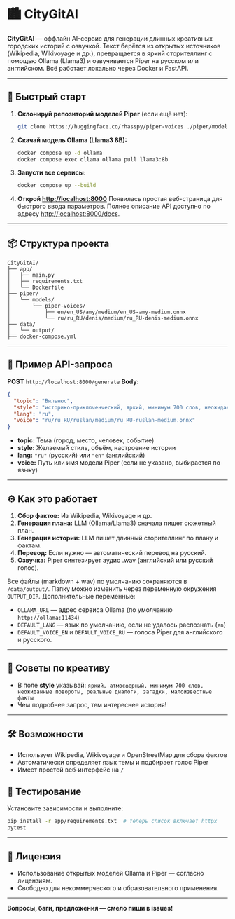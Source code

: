 # 🏙️ CityGitAI

**CityGitAI** — оффлайн AI-сервис для генерации длинных креативных городских историй с озвучкой.
Текст берётся из открытых источников (Wikipedia, Wikivoyage и др.), превращается в яркий сторителлинг с помощью Ollama (Llama3) и озвучивается Piper на русском или английском.
Всё работает локально через Docker и FastAPI.

---

## 🚀 Быстрый старт

1. **Склонируй репозиторий моделей Piper** (если ещё нет):

   ```bash
   git clone https://huggingface.co/rhasspy/piper-voices ./piper/models/piper-voices
   ```

2. **Скачай модель Ollama (Llama3 8B):**

   ```bash
   docker compose up -d ollama
   docker compose exec ollama ollama pull llama3:8b
   ```

3. **Запусти все сервисы:**

   ```bash
   docker compose up --build
   ```

4. **Открой [http://localhost:8000](http://localhost:8000)**
   Появилась простая веб-страница для быстрого ввода параметров.
   Полное описание API доступно по адресу [http://localhost:8000/docs](http://localhost:8000/docs).

---

## 📦 Структура проекта

```
CityGitAI/
├── app/
│   ├── main.py
│   ├── requirements.txt
│   └── Dockerfile
├── piper/
│   └── models/
│       └── piper-voices/
│           ├── en/en_US/amy/medium/en_US-amy-medium.onnx
│           └── ru/ru_RU/denis/medium/ru_RU-denis-medium.onnx
├── data/
│   └── output/
├── docker-compose.yml
```

---

## 🔗 Пример API-запроса

**POST** `http://localhost:8000/generate`
**Body:**

```json
{
  "topic": "Вильнюс",
  "style": "историко-приключенческий, яркий, минимум 700 слов, неожиданные повороты, диалоги и малоизвестные факты",
  "lang": "ru",
  "voice": "ru/ru_RU/ruslan/medium/ru_RU-ruslan-medium.onnx"
}
```

* **topic:** Тема (город, место, человек, событие)
* **style:** Желаемый стиль, объём, настроение истории
* **lang:** `"ru"` (русский) или `"en"` (английский)
* **voice:** Путь или имя модели Piper (если не указано, выбирается по языку)

---

## ⚙️ Как это работает

1. **Сбор фактов:** Из Wikipedia, Wikivoyage и др.
2. **Генерация плана:** LLM (Ollama/Llama3) сначала пишет сюжетный план.
3. **Генерация истории:** LLM пишет длинный сторителлинг по плану и фактам.
4. **Перевод:** Если нужно — автоматический перевод на русский.
5. **Озвучка:** Piper синтезирует аудио .wav (английский или русский голос).

Все файлы (markdown + wav) по умолчанию сохраняются в `/data/output/`.
Папку можно изменить через переменную окружения `OUTPUT_DIR`.
Дополнительные переменные:

* `OLLAMA_URL` — адрес сервиса Ollama (по умолчанию `http://ollama:11434`)
* `DEFAULT_LANG` — язык по умолчанию, если не удалось распознать (``en``)
* `DEFAULT_VOICE_EN` и `DEFAULT_VOICE_RU` — голоса Piper для английского и русского.

---

## 📝 Советы по креативу

* В поле **style** указывай:
  `яркий, атмосферный, минимум 700 слов, неожиданные повороты, реальные диалоги, загадки, малоизвестные факты`
* Чем подробнее запрос, тем интереснее история!

---

## 🛠️ Возможности

* Использует Wikipedia, Wikivoyage и OpenStreetMap для сбора фактов
* Автоматически определяет язык темы и подбирает голос Piper
* Имеет простой веб‑интерфейс на `/`

## 🧪 Тестирование

Установите зависимости и выполните:

```bash
pip install -r app/requirements.txt  # теперь список включает httpx
pytest
```

---

## 📜 Лицензия

* Использование открытых моделей Ollama и Piper — согласно лицензиям.
* Свободно для некоммерческого и образовательного применения.

---

**Вопросы, баги, предложения — смело пиши в issues!**
